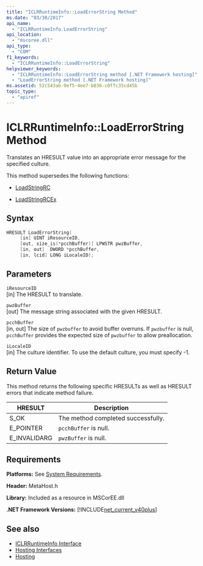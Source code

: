 ```yaml
---
title: "ICLRRuntimeInfo::LoadErrorString Method"
ms.date: "03/30/2017"
api_name: 
  - "ICLRRuntimeInfo.LoadErrorString"
api_location: 
  - "mscoree.dll"
api_type: 
  - "COM"
f1_keywords: 
  - "ICLRRuntimeInfo::LoadErrorString"
helpviewer_keywords: 
  - "ICLRRuntimeInfo::LoadErrorString method [.NET Framework hosting]"
  - "LoadErrorString method [.NET Framework hosting]"
ms.assetid: 52c543ab-9ef5-4ee7-b836-c0ffc35cd45b
topic_type: 
  - "apiref"
---
```

# ICLRRuntimeInfo::LoadErrorString Method
Translates an HRESULT value into an appropriate error message for the specified culture.  
  
 This method supersedes the following functions:  
  
- [LoadStringRC](../../../../docs/framework/unmanaged-api/hosting/loadstringrc-function.md)  
  
- [LoadStringRCEx](../../../../docs/framework/unmanaged-api/hosting/loadstringrcex-function.md)  
  
## Syntax  
  
```cpp  
HRESULT LoadErrorString(  
     [in] UINT iResourceID,  
     [out, size_is(*pcchBuffer)] LPWSTR pwzBuffer,  
     [in, out]  DWORD *pcchBuffer,  
     [in, lcid] LONG iLocaleID);  
```  
  
## Parameters  
 `iResourceID`  
 [in] The HRESULT to translate.  
  
 `pwzBuffer`  
 [out] The message string associated with the given HRESULT.  
  
 `pcchBuffer`  
 [in, out] The size of `pwzbuffer` to avoid buffer overruns. If `pwzbuffer` is null, `pcchBuffer` provides the expected size of `pwzbuffer` to allow preallocation.  
  
 `iLocaleID`  
 [in] The culture identifier. To use the default culture, you must specify -1.  
  
## Return Value  
 This method returns the following specific HRESULTs as well as HRESULT errors that indicate method failure.  
  
|HRESULT|Description|  
|-------------|-----------------|  
|S_OK|The method completed successfully.|  
|E_POINTER|`pcchBuffer` is null.|  
|E_INVALIDARG|`pwzBuffer` is null.|  
  
## Requirements  
 **Platforms:** See [System Requirements](../../../../docs/framework/get-started/system-requirements.md).  
  
 **Header:** MetaHost.h  
  
 **Library:** Included as a resource in MSCorEE.dll  
  
 **.NET Framework Versions:** [!INCLUDE[net_current_v40plus](../../../../includes/net-current-v40plus-md.md)]  
  
## See also

- [ICLRRuntimeInfo Interface](../../../../docs/framework/unmanaged-api/hosting/iclrruntimeinfo-interface.md)
- [Hosting Interfaces](../../../../docs/framework/unmanaged-api/hosting/hosting-interfaces.md)
- [Hosting](../../../../docs/framework/unmanaged-api/hosting/index.md)
